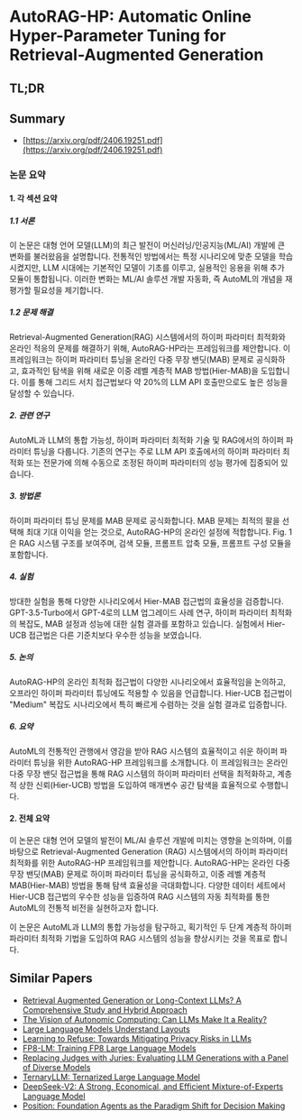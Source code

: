 # AutoRAG-HP: Automatic Online Hyper-Parameter Tuning for Retrieval-Augmented Generation
## TL;DR
## Summary
- [https://arxiv.org/pdf/2406.19251.pdf](https://arxiv.org/pdf/2406.19251.pdf)

### 논문 요약

#### 1. 각 섹션 요약

##### 1.1 서론
이 논문은 대형 언어 모델(LLM)의 최근 발전이 머신러닝/인공지능(ML/AI) 개발에 큰 변화를 불러왔음을 설명합니다. 전통적인 방법에서는 특정 시나리오에 맞춘 모델을 학습시켰지만, LLM 시대에는 기본적인 모델이 기초를 이루고, 실용적인 응용을 위해 추가 모듈이 통합됩니다. 이러한 변화는 ML/AI 솔루션 개발 자동화, 즉 AutoML의 개념을 재평가할 필요성을 제기합니다.

##### 1.2 문제 해결
Retrieval-Augmented Generation(RAG) 시스템에서의 하이퍼 파라미터 최적화와 온라인 적응의 문제를 해결하기 위해, AutoRAG-HP라는 프레임워크를 제안합니다. 이 프레임워크는 하이퍼 파라미터 튜닝을 온라인 다중 무장 밴딧(MAB) 문제로 공식화하고, 효과적인 탐색을 위해 새로운 이중 레벨 계층적 MAB 방법(Hier-MAB)을 도입합니다. 이를 통해 그리드 서치 접근법보다 약 20%의 LLM API 호출만으로도 높은 성능을 달성할 수 있습니다.

##### 2. 관련 연구
AutoML과 LLM의 통합 가능성, 하이퍼 파라미터 최적화 기술 및 RAG에서의 하이퍼 파라미터 튜닝을 다룹니다. 기존의 연구는 주로 LLM API 호출에서의 하이퍼 파라미터 최적화 또는 전문가에 의해 수동으로 조정된 하이퍼 파라미터의 성능 평가에 집중되어 있습니다.

##### 3. 방법론
하이퍼 파라미터 튜닝 문제를 MAB 문제로 공식화합니다. MAB 문제는 최적의 팔을 선택해 최대 기대 이익을 얻는 것으로, AutoRAG-HP의 온라인 설정에 적합합니다. Fig. 1은 RAG 시스템 구조를 보여주며, 검색 모듈, 프롬프트 압축 모듈, 프롬프트 구성 모듈을 포함합니다.

##### 4. 실험
방대한 실험을 통해 다양한 시나리오에서 Hier-MAB 접근법의 효율성을 검증합니다. GPT-3.5-Turbo에서 GPT-4로의 LLM 업그레이드 사례 연구, 하이퍼 파라미터 최적화의 복잡도, MAB 설정과 성능에 대한 실험 결과를 포함하고 있습니다. 실험에서 Hier-UCB 접근법은 다른 기준치보다 우수한 성능을 보였습니다.

##### 5. 논의
AutoRAG-HP의 온라인 최적화 접근법이 다양한 시나리오에서 효율적임을 논의하고, 오프라인 하이퍼 파라미터 튜닝에도 적용할 수 있음을 언급합니다. Hier-UCB 접근법이 "Medium" 복잡도 시나리오에서 특히 빠르게 수렴하는 것을 실험 결과로 입증합니다.

##### 6. 요약
AutoML의 전통적인 관행에서 영감을 받아 RAG 시스템의 효율적이고 쉬운 하이퍼 파라미터 튜닝을 위한 AutoRAG-HP 프레임워크를 소개합니다. 이 프레임워크는 온라인 다중 무장 밴딧 접근법을 통해 RAG 시스템의 하이퍼 파라미터 선택을 최적화하고, 계층적 상한 신뢰(Hier-UCB) 방법을 도입하여 매개변수 공간 탐색을 효율적으로 수행합니다.

#### 2. 전체 요약
이 논문은 대형 언어 모델의 발전이 ML/AI 솔루션 개발에 미치는 영향을 논의하며, 이를 바탕으로 Retrieval-Augmented Generation (RAG) 시스템에서의 하이퍼 파라미터 최적화를 위한 AutoRAG-HP 프레임워크를 제안합니다. AutoRAG-HP는 온라인 다중 무장 밴딧(MAB) 문제로 하이퍼 파라미터 튜닝을 공식화하고, 이중 레벨 계층적 MAB(Hier-MAB) 방법을 통해 탐색 효율성을 극대화합니다. 다양한 데이터 세트에서 Hier-UCB 접근법의 우수한 성능을 입증하여 RAG 시스템의 자동 최적화를 통한 AutoML의 전통적 비전을 실현하고자 합니다. 

이 논문은 AutoML과 LLM의 통합 가능성을 탐구하고, 획기적인 두 단계 계층적 하이퍼 파라미터 최적화 기법을 도입하여 RAG 시스템의 성능을 향상시키는 것을 목표로 합니다.

## Similar Papers
- [Retrieval Augmented Generation or Long-Context LLMs? A Comprehensive Study and Hybrid Approach](2407.16833.md)
- [The Vision of Autonomic Computing: Can LLMs Make It a Reality?](2407.14402.md)
- [Large Language Models Understand Layouts](2407.05750.md)
- [Learning to Refuse: Towards Mitigating Privacy Risks in LLMs](2407.10058.md)
- [FP8-LM: Training FP8 Large Language Models](2310.18313.md)
- [Replacing Judges with Juries: Evaluating LLM Generations with a Panel of Diverse Models](2404.18796.md)
- [TernaryLLM: Ternarized Large Language Model](2406.07177.md)
- [DeepSeek-V2: A Strong, Economical, and Efficient Mixture-of-Experts Language Model](2405.04434.md)
- [Position: Foundation Agents as the Paradigm Shift for Decision Making](2405.17009.md)
